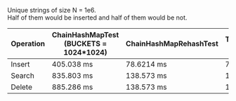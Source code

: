 Unique strings of size N = 1e6.  
Half of them would be inserted and half of them would be not.

| Operation | ChainHashMapTest (BUCKETS = 1024*1024) | ChainHashMapRehashTest | ThreadSafeChainHashMapTest (BUCKETS = 1024*1024) | UnorderedSetTest | ThreadSafeUnorderedSetTest |
|-----------|----------------------------------------|------------------------|--------------------------------------------------|------------------|----------------------------|
| Insert    | 405.038 ms                             | 78.6214 ms                      | 78.543 ms                                        | 395.93 ms        | 632.246 ms                 |
| Search    | 835.803 ms                             | 138.573 ms                      | 101.883 ms                                       | 635.103 ms       | 61.8629 ms                 |
| Delete    | 885.286 ms                             | 138.573 ms                      | 101.883 ms                                       | 638.183 ms       | 61.8629 ms                 |
